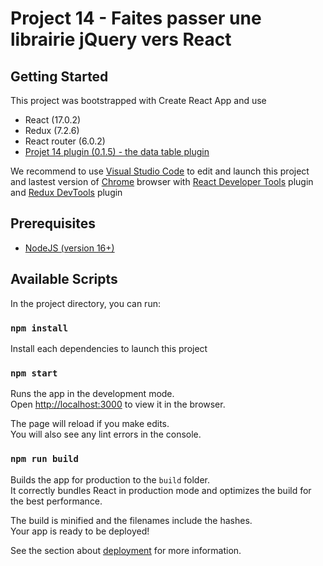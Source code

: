 # Project 14 - Faites passer une librairie jQuery vers React

## Getting Started

This project was bootstrapped with Create React App and use

- React (17.0.2)
- Redux (7.2.6)
- React router (6.0.2)
- [Projet 14 plugin (0.1.5) - the data table plugin](https://www.npmjs.com/package/data-tables-plugin-hrnet)

We recommend to use [Visual Studio Code](https://code.visualstudio.com/) to edit and launch this project and lastest version of [Chrome](https://www.google.fr/chrome/) browser with [React Developer Tools](https://chrome.google.com/webstore/detail/react-developer-tools/) plugin and [Redux DevTools](https://chrome.google.com/webstore/detail/redux-devtools/) plugin

## Prerequisites

- [NodeJS (version 16+)](https://nodejs.org/en/download/)

## Available Scripts

In the project directory, you can run:

### `npm install`

Install each dependencies to launch this project

### `npm start`

Runs the app in the development mode.\
Open [http://localhost:3000](http://localhost:3000) to view it in the browser.

The page will reload if you make edits.\
You will also see any lint errors in the console.

### `npm run build`

Builds the app for production to the `build` folder.\
It correctly bundles React in production mode and optimizes the build for the best performance.

The build is minified and the filenames include the hashes.\
Your app is ready to be deployed!

See the section about [deployment](https://facebook.github.io/create-react-app/docs/deployment) for more information.
